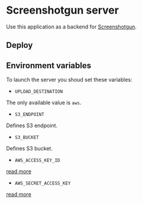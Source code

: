 # Screenshotgun server

Use this application as a backend for [Screenshotgun](https://github.com/ismd/screenshotgun).

## Deploy

## Environment variables
To launch the server you shoud set these variables:

  * `UPLOAD_DESTINATION`

  The only available value is `aws`.

  * `S3_ENDPOINT`

  Defines S3 endpoint.
  
  * `S3_BUCKET`

  Defines S3 bucket.

  * `AWS_ACCESS_KEY_ID`
  
  [read more](https://docs.aws.amazon.com/credref/latest/refdocs/setting-global-aws_access_key_id.html)

  * `AWS_SECRET_ACCESS_KEY`
  
  [read more](https://docs.aws.amazon.com/credref/latest/refdocs/setting-global-aws_access_key_id.html)
